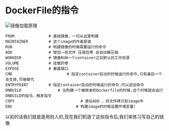 # DockerFile的指令

![镜像加载原理](/Users/yangrunze/Desktop/docker/screenshot/dockerfile命令2.png)

```shell
FROM               # 基础镜像，一切从这里构建
MAINTAINER         # 这个image的作者是谁
RUN                # 构建镜像的时候需要运行的命令
ADD                # 增加一些文件 压缩包等 会自动解压缩
WORKDIR            # 镜像RUN一个container之后默认的工作目录
VOLUME             # 挂载的卷
EXPOSE             # 暴露端口
CMD    					   # 指定container启动的时候运行的命令,只有最后一个会生效,可被替代
ENTRYPOINT         # 指定container启动的时候运行的命令,可以追加命令
ONBUILD   			   # 当构建一个被继承的Dockerfile的时候,这个时候就会运行ONBUILD的指令。触发指令
COPY 							 # 类似ADD ，将文件拷贝到image中
ENV 						   # 构建image的时候设置环境变量!
```

以前的话我们就是是用别人的,现在我们知道了这些指令后,我们来练习写自己的镜像